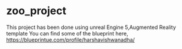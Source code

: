 # zoo_project
This project has been done using unreal Engine 5,Augmented Reality template
You can find some of the blueprint here,
https://blueprintue.com/profile/harshavishwanadha/
